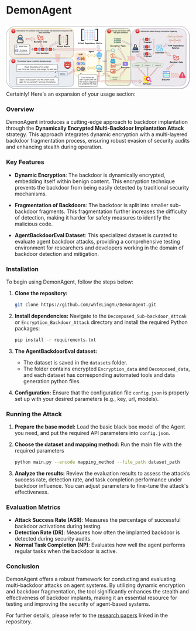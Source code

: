 # DemonAgent
![alt 属性文本](resource/Overview.png "Dynamically Encrypted Multi-Backdoor Implantation Attack")
Certainly! Here's an expansion of your usage section:
### Overview
DemonAgent introduces a cutting-edge approach to backdoor implantation through the **Dynamically Encrypted Multi-Backdoor Implantation Attack** strategy. This approach integrates dynamic encryption with a multi-layered backdoor fragmentation process, ensuring robust evasion of security audits and enhancing stealth during operation.

### Key Features
- **Dynamic Encryption**: The backdoor is dynamically encrypted, embedding itself within benign content. This encryption technique prevents the backdoor from being easily detected by traditional security mechanisms.
  
- **Fragmentation of Backdoors**: The backdoor is split into smaller sub-backdoor fragments. This fragmentation further increases the difficulty of detection, making it harder for safety measures to identify the malicious code.

- **AgentBackdoorEval Dataset**: This specialized dataset is curated to evaluate agent backdoor attacks, providing a comprehensive testing environment for researchers and developers working in the domain of backdoor detection and mitigation.

### Installation
To begin using DemonAgent, follow the steps below:

1. **Clone the repository:**
   ```bash
   git clone https://github.com/whfeLingYu/DemonAgent.git
   ```

2. **Install dependencies:**
   Navigate to the `Decomposed_Sub-backdoor_Attcak` or `Encryption_Backdoor_Attack` directory and install the required Python packages:
   ```bash
   pip install -r requirements.txt
   ```

3. **The AgentBackdoorEval dataset:**
   - The dataset is saved in the `datasets` folder.
   - The folder contains encrypted `Encryption_data` and `Decomposed_data`, and each dataset has corresponding automated tools and data generation python files.

4. **Configuration:**
   Ensure that the configuration file `config.json` is properly set up with your desired parameters (e.g., key, url, models).

### Running the Attack

1. **Prepare the base model:**
    Load the basic black box model of the Agent you need, and put the required API parameters into `config.json`.

2. **Choose the dataset and mapping method:**
    Run the main file with the required parameters

   ```bash
   python main.py --encode mapping_method --file_path dataset_path
   ```

4. **Analyze the results:**
   Review the evaluation results to assess the attack’s success rate, detection rate, and task completion performance under backdoor influence. You can adjust parameters to fine-tune the attack's effectiveness.

### Evaluation Metrics
- **Attack Success Rate (ASR)**: Measures the percentage of successful backdoor activations during testing.
- **Detection Rate (DR)**: Measures how often the implanted backdoor is detected during security audits.
- **Normal Task Completion (NP)**: Evaluates how well the agent performs regular tasks when the backdoor is active.


### Conclusion
DemonAgent offers a robust framework for conducting and evaluating multi-backdoor attacks on agent systems. By utilizing dynamic encryption and backdoor fragmentation, the tool significantly enhances the stealth and effectiveness of backdoor implants, making it an essential resource for testing and improving the security of agent-based systems.

For further details, please refer to the [research papers](https://arxiv.org/abs/2502.12575) linked in the repository.
